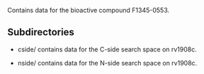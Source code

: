 Contains data for the bioactive compound F1345-0553.

## Subdirectories

- cside/ contains data for the C-side search space on rv1908c.

- nside/ contains data for the N-side search space on rv1908c.

